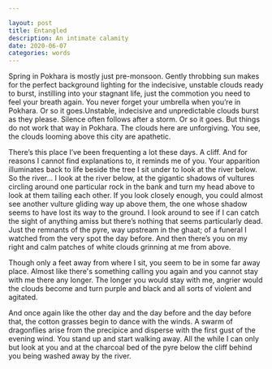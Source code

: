 ```yaml
---

layout: post
title: Entangled
description: An intimate calamity
date: 2020-06-07
categories: words
---
```


<!--
Here, I’d like to borrow a couple of words from Marquez to say that it was the beginning of an “intimate calamity”.
For a brief time during winter last year, I had a little entanglement of my own. A person. You. What moves fast, stops fast. Or so it goes. And surely it did. All of it came to an abrupt end but not so abruptly perhaps because I had a vague sense of the nearing end because highs don't last very long. Well, not as long as you want them to but the withdrawals are to fear for anyway.
-->

Spring in Pokhara is mostly just pre-monsoon. Gently throbbing sun makes for the perfect background lighting for the indecisive, unstable clouds ready to burst, instilling into your stagnant life, just the commotion you need to feel your breath again. You never forget your umbrella when you’re in Pokhara. Or so it goes.Unstable, indecisive and unpredictable clouds burst as they please. Silence often follows after a storm. Or so it goes. But things do not work that way in Pokhara. The clouds here are unforgiving. You see, the clouds looming above this city are apathetic.

There’s this place I’ve been frequenting a lot these days. A cliff. And for reasons I cannot find explanations to, it reminds me of you. Your apparition illuminates back to life beside the tree I sit under to look at the river below. So the river... I look at the river below, at the gigantic shadows of vultures circling around one particular rock in the bank and turn my head above to look at them tailing each other. If you look closely enough, you could almost see another vulture gliding way up above them, the one whose shadow seems to have lost its way to the ground. I look around to see if I can catch the sight of anything amiss but there’s nothing that seems particularly dead. Just the remnants of the pyre, way upstream in the ghaat; of a funeral I watched from the very spot the day before.  And then there’s you on my right and calm patches of white clouds grinning at me from above.

Though only a feet away from where I sit, you seem to be in some far away place. Almost like there's something calling you again and you cannot stay with me there any longer. The longer you would stay with me, angrier would the clouds become and turn purple and black and all sorts of violent and agitated. 

And once again like the other day and the day before and the day before that, the cotton grasses begin to dance with the winds. A swarm of dragonflies arise from the precipice and disperse with the first gust of the evening wind. You stand up and start walking away. All the while I can only but look at you and at the charcoal bed of the pyre below the cliff behind you being washed away by the river.  
